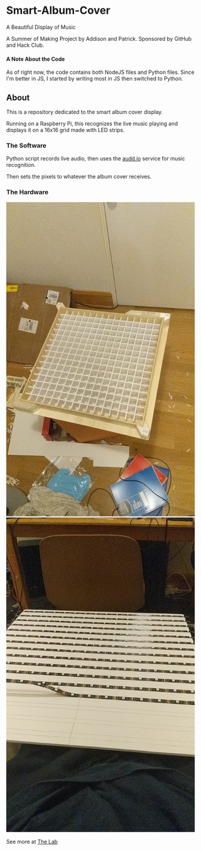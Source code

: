 # Smart-Album-Cover
A Beautiful Display of Music

A Summer of Making Project by Addison and Patrick. Sponsored by GitHub and Hack Club.

#### A Note About the Code
As of right now, the code contains both NodeJS files and Python files. Since I'm better in JS, I started by writing most in JS then switched to Python.

## About
This is a repository dedicated to the smart album cover display. 

Running on a Raspberry Pi, this recognizes the live music playing and displays it on a 16x16 grid made with LED strips.

### The Software 

Python script records live audio, then uses the [audd.io](https://audd.io) service for music recognition.

Then sets the pixels to whatever the album cover receives.

### The Hardware

![Top](assets/top.jpg)
![LED](assets/led.jpg)

See more at [The Lab](https://thelab.gallery/user/AddisonHenikoff)
